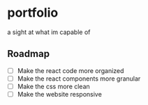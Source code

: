 # portfolio

a sight at what im capable of

## Roadmap

- [ ] Make the react code more organized
- [ ] Make the react components more granular
- [ ] Make the css more clean
- [ ] Make the website responsive
